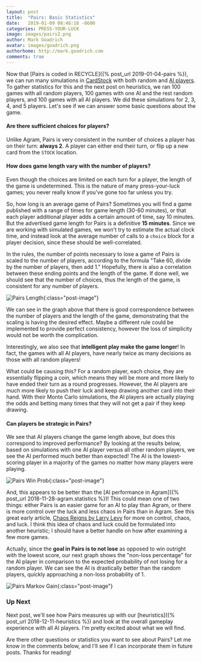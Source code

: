 ```yaml
---
layout: post
title:  "Pairs: Basic Statistics"
date:   2019-01-09 08:46:18 -0600
categories: PRESS-YOUR-LUCK
image: images/pairs2.png
author: Mark Goadrich
avatar: images/goadrich.png
authorhome: http://mark.goadrich.com
comments: true
---
```


Now that [Pairs is coded in RECYCLE]({% post_url 2019-01-04-pairs %}), we can run many 
simulations in [CardStock](http://github.com/mgoadric/cardstock) with both random and 
[AI 
players](https://cardstock.readthedocs.io/en/latest/aiplayers/pipmc.html). 
To gather statistics for this and the next post on heuristics, we ran 100 games with all random players, 100 games with 
one AI and the rest random players, and 100 games with all AI players. We did these 
simulations for
2, 3, 4, and 5 players. Let's see if we can
answer some basic questions about the game.

#### Are there sufficient choices for players?

Unlike Agram, Pairs is very consistent in the number of choices a player has on their turn: **always 2**.
A player can either end their turn, or flip up a new card from the `STOCK` location.

#### How does game length vary with the number of players?

Even though the choices are limited on each turn for a player, the length of the
game is undetermined. This is the nature of many press-your-luck games; you never really
know if you've gone too far unless you try. 

So, how long is an average game of Pairs? Sometimes you will find a game published with a range of times 
for game length (30-60 minutes), or that each player additional player adds a certain amount of time, say 10 minutes. 
But the advertised game length for Pairs 
is a definitive **15 minutes**. Since we are working with simulated games, we won't try to estimate the actual clock 
time, and instead look at the average 
number of calls to a `choice` block for a player decision, since these should be well-correlated.

In the rules, the number of points necessary to lose a game of Pairs is 
scaled to the number of players, according to the formula "Take 60, divide by the number 
of players, then add 1." Hopefully, there is also a correlation between these ending points
and the length of the game. If done well, we should see that the number of choices,
thus the length of the game, is consistent for any number of players.

![Pairs Length]({{site.url}}{{site.baseurl}}/images/pairs/PairsGameLength.png){:class="post-image"}
  
We can see in the graph above that there is good 
correspondence between the number of players and the length of the game, demonstrating 
that the scaling is having the desired effect. Maybe a different rule could be implemented 
to provide perfect consistency, however the loss of simplicity would not be worth 
the complication.

Interestingly, we also see that **intelligent play make the game longer**! In fact, the 
games with all AI players, have nearly twice as many decisions as those with all random players!

What could be causing this? For a random player, each choice, they are 
essentially flipping a coin, which means they will be more and more likely to 
have ended their turn as a round progresses. However, the AI players are much more likely to push their luck
and keep drawing another card into their hand. With their Monte Carlo simulations, the
AI players are actually playing the odds and betting many times that they will not get a
pair if they keep drawing.

#### Can players be strategic in Pairs?  

We see that AI players change the game length above, but does this correspond to 
improved performance? By looking at the results below, based on simulations with one AI player versus all other
random players, we see the AI performed much better than expected! The AI is the lowest-scoring player
in a majority of the games no matter how many players were playing.

![Pairs Win Prob]({{site.url}}{{site.baseurl}}/images/pairs/winprob.png){:class="post-image"}

And, this appears to be better than the [AI performance in Agram]({% post_url 2018-11-28-agram.statistics %})!
This could mean one of two things: either Pairs is an easier game for an AI to play than Agram, 
or there is more control over the luck and less chaos in Pairs than in Agram. See this
great early article, [Chaos Reigns by Larry Levy](http://web.archive.org/web/20030821212212/http://www.huzonfirstgames.com/ChaosReigns.html)
for more on control, chaos, and luck. I think this idea of chaos and luck could be formulated into another heuristic;
I should have a better handle on how after examining a few more games.

Actually, since the **goal in Pairs is to not lose** as opposed to win outright with the lowest score, our next graph shows
the "non-loss percentage" for the AI player in 
comparison to the expected probability of not losing for a random player. 
We can see the AI is drastically better 
than the random players, quickly approaching a non-loss probability of 1.

![Pairs Markov Gain]({{site.url}}{{site.baseurl}}/images/pairs/PairsMarkovGain.png){:class="post-image"}

### Up Next

Next post, we'll see how Pairs measures up with our [heuristics]({% post_url 2018-12-11-heuristics %})
and look at the overall gameplay experience with all AI players. I'm pretty excited about what we will find.

Are there other questions or statistics you want to see about Pairs? Let me know in the
comments below, and I'll see if I can incorporate them in future posts. Thanks for reading!

